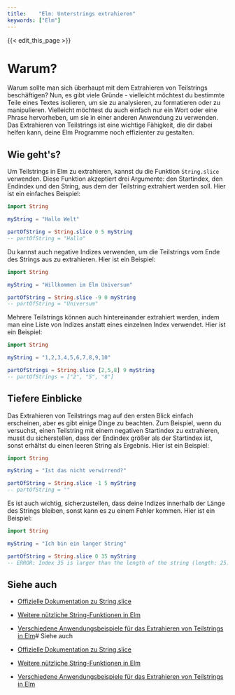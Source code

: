 ```yaml
---
title:    "Elm: Unterstrings extrahieren"
keywords: ["Elm"]
---
```


{{< edit_this_page >}}

# Warum?

Warum sollte man sich überhaupt mit dem Extrahieren von Teilstrings beschäftigen? Nun, es gibt viele Gründe - vielleicht möchtest du bestimmte Teile eines Textes isolieren, um sie zu analysieren, zu formatieren oder zu manipulieren. Vielleicht möchtest du auch einfach nur ein Wort oder eine Phrase hervorheben, um sie in einer anderen Anwendung zu verwenden. Das Extrahieren von Teilstrings ist eine wichtige Fähigkeit, die dir dabei helfen kann, deine Elm Programme noch effizienter zu gestalten.

## Wie geht's?

Um Teilstrings in Elm zu extrahieren, kannst du die Funktion `String.slice` verwenden. Diese Funktion akzeptiert drei Argumente: den Startindex, den Endindex und den String, aus dem der Teilstring extrahiert werden soll. Hier ist ein einfaches Beispiel:

```Elm
import String

myString = "Hallo Welt"

partOfString = String.slice 0 5 myString
-- partOfString = "Hallo"
```

Du kannst auch negative Indizes verwenden, um die Teilstrings vom Ende des Strings aus zu extrahieren. Hier ist ein Beispiel:

```Elm
import String

myString = "Willkommen im Elm Universum"

partOfString = String.slice -9 0 myString
-- partOfString = "Universum"
```

Mehrere Teilstrings können auch hintereinander extrahiert werden, indem man eine Liste von Indizes anstatt eines einzelnen Index verwendet. Hier ist ein Beispiel:

```Elm
import String

myString = "1,2,3,4,5,6,7,8,9,10"

partOfStrings = String.slice [2,5,8] 9 myString
-- partOfStrings = ["2", "5", "8"]
```

## Tiefere Einblicke

Das Extrahieren von Teilstrings mag auf den ersten Blick einfach erscheinen, aber es gibt einige Dinge zu beachten. Zum Beispiel, wenn du versuchst, einen Teilstring mit einem negativen Startindex zu extrahieren, musst du sicherstellen, dass der Endindex größer als der Startindex ist, sonst erhältst du einen leeren String als Ergebnis. Hier ist ein Beispiel:

```Elm
import String

myString = "Ist das nicht verwirrend?"

partOfString = String.slice -1 5 myString
-- partOfString = ""
```

Es ist auch wichtig, sicherzustellen, dass deine Indizes innerhalb der Länge des Strings bleiben, sonst kann es zu einem Fehler kommen. Hier ist ein Beispiel:

```Elm
import String

myString = "Ich bin ein langer String"

partOfString = String.slice 0 35 myString
-- ERROR: Index 35 is larger than the length of the string (length: 25)
```

## Siehe auch

* [Offizielle Dokumentation zu String.slice](https://package.elm-lang.org/packages/elm/core/latest/String#slice)
* [Weitere nützliche String-Funktionen in Elm](https://ckeditor.com/blog/Elm-String-Basics/)
* [Verschiedene Anwendungsbeispiele für das Extrahieren von Teilstrings in Elm](https://www.samos-it.com/Elm/Views/Stringsessions.html#String[]
)# Siehe auch

* [Offizielle Dokumentation zu String.slice](https://package.elm-lang.org/packages/elm/core/latest/String#slice)
* [Weitere nützliche String-Funktionen in Elm](https://ckeditor.com/blog/Elm-String-Basics/)
* [Verschiedene Anwendungsbeispiele für das Extrahieren von Teilstrings in Elm](https://www.samos-it.com/Elm/Views/Stringsessions.html#String[])